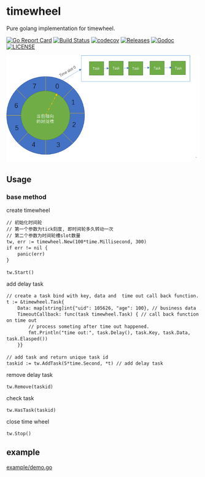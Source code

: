 # timewheel

Pure golang implementation for timewheel.

[![Go Report Card](https://goreportcard.com/badge/github.com/jhunters/timewheel?style=flat-square)](https://goreportcard.com/report/github.com/jhunters/timewheel)
[![Build Status](https://travis-ci.com/jhunters/timewheel.svg?branch=main&status=started)](https://travis-ci.org/jhunters/timewheel)
[![codecov](https://codecov.io/gh/jhunters/timewheel/branch/master/graph/badge.svg)](https://codecov.io/gh/jhunters/timewheel)
[![Releases](https://img.shields.io/github/release/jhunters/timewheel/all.svg?style=flat-square)](https://github.com/jhunters/timewheel/releases)
[![Godoc](http://img.shields.io/badge/go-documentation-blue.svg?style=flat-square)](https://godoc.org/github.com/jhunters/timewheel)
[![LICENSE](https://img.shields.io/github/license/jhunters/timewheel.svg?style=flat-square)](https://github.com/jhunters/timewheel/blob/master/LICENSE)

![pic/timewheel.png](pic/timewheel.png)

## Usage

### base method

create timewheel

```
// 初始化时间轮
// 第一个参数为tick刻度, 即时间轮多久转动一次
// 第二个参数为时间轮槽slot数量
tw, err := timewheel.New(100*time.Millisecond, 300)
if err != nil {
    panic(err)
}

tw.Start()

```


add delay task

```
// create a task bind with key, data and  time out call back function.
t := &timewheel.Task{
    Data: map[string]int{"uid": 105626, "age": 100}, // business data
    TimeoutCallback: func(task timewheel.Task) { // call back function on time out
        // process someting after time out happened. 
        fmt.Println("time out:", task.Delay(), task.Key, task.Data, task.Elasped())
    }}

// add task and return unique task id
taskid := tw.AddTask(5*time.Second, *t) // add delay task

```

remove delay task

```
tw.Remove(taskid)
```

check task

```
tw.HasTask(taskid)
```

close time wheel

```
tw.Stop()
```
## example

[example/demo.go](example/demo.go)
